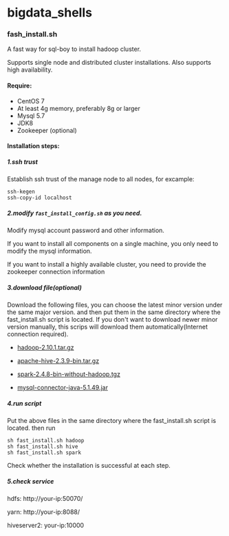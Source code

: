 # bigdata_shells

### fash_install.sh

A fast way for sql-boy to install hadoop cluster. 

Supports single node and distributed cluster installations. Also supports high availability.

#### Require:

- CentOS 7
- At least 4g memory, preferably 8g or larger
- Mysql 5.7
- JDK8
- Zookeeper (optional)

#### Installation steps:

##### 1.ssh trust

Establish ssh trust of the manage node to all nodes, for excample:

```shell
ssh-kegen
ssh-copy-id localhost
```

##### 2.modify `fast_install_config.sh` as you need.

Modify mysql account password and other information.

If you want to install all components on a single machine, you only need to modify the mysql information. 

If you want to install a highly available cluster, you need to provide the zookeeper connection information

##### 3.download file(optional)

Download the following files, you can choose the latest minor version under the same major version. and then put them in the same directory where the fast_install.sh script is located. If you don't want to download newer minor version manually, this scrips will download them automatically(Internet connection required).

- [hadoop-2.10.1.tar.gz](https://archive.apache.org/dist/hadoop/common/hadoop-2.10.1/hadoop-2.10.1.tar.gz)

- [apache-hive-2.3.9-bin.tar.gz](https://archive.apache.org/dist/hive/hive-2.3.9/apache-hive-2.3.9-bin.tar.gz)
- [spark-2.4.8-bin-without-hadoop.tgz](https://archive.apache.org/dist/spark/spark-2.4.8/spark-2.4.8-bin-without-hadoop.tgz)
- [mysql-connector-java-5.1.49.jar](https://repo1.maven.org/maven2/mysql/mysql-connector-java/5.1.49/mysql-connector-java-5.1.49.jar)

##### 4.run script

Put the above files in the same directory where the fast_install.sh script is located. then run

```shell
sh fast_install.sh hadoop
sh fast_install.sh hive
sh fast_install.sh spark
```

Check whether the installation is successful at each step.

##### 5.check service

hdfs: http://your-ip:50070/

yarn: http://your-ip:8088/

hiveserver2: your-ip:10000